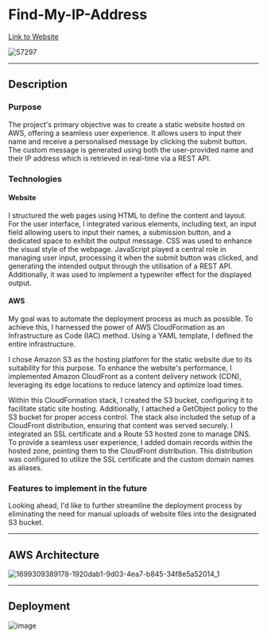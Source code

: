 # Find-My-IP-Address
[Link to Website](https://azr11.com/)

![57297](https://github.com/AzharR11/Find-My-IP-Address/assets/51958831/08bb55f1-e5d1-4aa3-92a8-018b9aa25c68)

---
## Description
### Purpose
The project's primary objective was to create a static website hosted on AWS, offering a seamless user experience. It allows users to input their name and receive a personalised message by clicking the submit button. The custom message is generated using both the user-provided name and their IP address which is retrieved in real-time via a REST API.

### Technologies
#### Website
I structured the web pages using HTML to define the content and layout. For the user interface, I integrated various elements, including text, an input field allowing users to input their names, a submission button, and a dedicated space to exhibit the output message. CSS was used to enhance the visual style of the webpage. JavaScript played a central role in managing user input, processing it when the submit button was clicked, and generating the intended output through the utilisation of a REST API. Additionally, it was used to implement a typewriter effect for the displayed output. 

#### AWS
My goal was to automate the deployment process as much as possible. To achieve this, I harnessed the power of AWS CloudFormation as an Infrastructure as Code (IAC) method. Using a YAML template, I defined the entire infrastructure.

I chose Amazon S3 as the hosting platform for the static website due to its suitability for this purpose. To enhance the website's performance, I implemented Amazon CloudFront as a content delivery network (CDN), leveraging its edge locations to reduce latency and optimize load times.

Within this CloudFormation stack, I created the S3 bucket, configuring it to facilitate static site hosting. Additionally, I attached a GetObject policy to the S3 bucket for proper access control. The stack also included the setup of a CloudFront distribution, ensuring that content was served securely. I integrated an SSL certificate and a Route 53 hosted zone to manage DNS. To provide a seamless user experience, I added domain records within the hosted zone, pointing them to the CloudFront distribution. This distribution was configured to utilize the SSL certificate and the custom domain names as aliases.

### Features to implement in the future
Looking ahead, I'd like to further streamline the deployment process by eliminating the need for manual uploads of website files into the designated S3 bucket.

---
## AWS Architecture
![1699309389178-1920dab1-9d03-4ea7-b845-34f8e5a52014_1](https://github.com/AzharR11/Find-My-IP-Address/assets/51958831/679efe1e-22f8-45fd-a9a2-cc9073bc0816)

---
## Deployment 

![image](https://github.com/AzharR11/Find-My-IP-Address/assets/51958831/c01c39bd-1dd5-486b-8bee-aa77a026243d)








